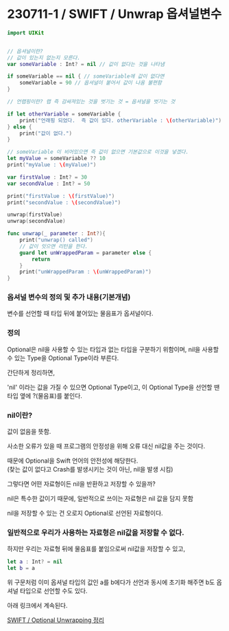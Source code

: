 # 230711-1 / SWIFT / Unwrap 옵셔널변수
```swift
import UIKit


// 옵셔널이란?
// 값이 있는지 없는지 모른다.
var someVariable : Int? = nil // 값이 없다는 것을 나타냄

if someVariable == nil { // someVariable에 값이 없다면
    someVariable = 90 // 옵셔널이 붙어서 값이 나옴 불편함
}

// 언랩핑이란? 랩 즉 감싸져있는 것을 벗기는 것 = 옵셔널을 벗기는 것

if let otherVariable = someVariable {
    print("언래핑 되었다.  즉 값이 있다. otherVariable : \(otherVariable)")
} else {
    print("값이 없다.")
}

// someVariable 이 비어있으면 즉 값이 없으면 기본값으로 이것을 넣겠다.
let myValue = someVariable ?? 10
print("myValue : \(myValue)")

var firstValue : Int? = 30
var secondValue : Int? = 50

print("firstValue : \(firstValue)")
print("secondValue : \(secondValue)")

unwrap(firstValue)
unwrap(secondValue)

func unwrap(_ parameter : Int?){
    print("unwrap() called")
    // 값이 잇으면 리턴을 한다.
    guard let unWrappedParam = parameter else {
        return
    }
    print("unWrappedParam : \(unWrappedParam)")
}
```
### 옵셔널 변수의 정의 및 추가 내용(기본개념)

변수를 선언할 때 타입 뒤에 붙어있는 물음표가 옵셔널이다.
### 정의

Optional은 nil을 사용할 수 있는 타입과 없는 타입을 구분하기 위함이며,
nil을 사용할 수 있는 Type을 Optional Type이라 부른다.

간단하게 정리하면,

'nil' 이라는 값을 가질 수 있으면 Optional Type이고,
이 Optional Type을 선언할 땐 타입 옆에 ?(물음표)를 붙인다.

### nil이란?

값이 없음을 뜻함.

사소한 오류가 있을 때 프로그램의 안정성을 위해 오류 대신 nil값을 주는 것이다.

때문에 Optional을 Swift 언어의 안전성에 해당한다.
<br>
(찾는 값이 없다고 Crash를 발생시키는 것이 아닌, nil을 발생 시킴)

그렇다면 어떤 자료형이든 nil을 반환하고 저장할 수 있을까?

nil은 특수한 값이기 때문에,
일반적으로 쓰이는 자료형은 nil 값을 담지 못함

nil을 저장할 수 있는 건 오로지 Optional로 선언된 자료형이다.

### 일반적으로 우리가 사용하는 자료형은 nil값을 저장할 수 없다.

하지만 우리는 자료형 뒤에 물음표를 붙임으로써 nil값을 저장할 수 있고,

```swift
let a : Int? = nil
let b = a
```
위 구문처럼 이미 옵셔널 타입의 값인 a를 b에다가 선언과 동시에 초기화 해주면 b도 옵셔널 타입으로 선언할 수도 있다.

아래 링크에서 계속된다.

<a href = "https://github.com/kimkyumbi/TIL/blob/main/iOS/230715-3.md" > SWIFT / Optional Unwrapping 정리 </a>